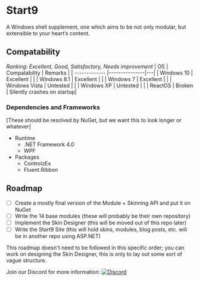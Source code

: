 # Start9
A Windows shell supplement, one which aims to be not only modular, but extensible to your heart’s content.

## Compatability
*Ranking: Excellent, Good, Satisfactory, Needs improvement*
| OS            | Compatability | Remarks |
| ------------- |---------------|---|
| Windows 10    | Excellent     | |
| Windows 8.1   | Excellent     | |
| Windows 7     | Excellent     | |
| Windows Vista | Untested      | |
| Windows XP    | Untested      | |
| ReactOS       | Broken        | Silently crashes on startup|

### Dependencies and Frameworks
[These should be resolved by NuGet, but we want this to look longer or whatever]
- Runtime
  - .NET Framework 4.0
  - WPF
- Packages
  - ControlzEx
  - Fluent.Ribbon
  
## Roadmap
- [ ] Create a mostly final version of the Module + Skinning API and put it on NuGet
- [ ] Write the 14 base modules (these will probably be their own repository)
- [ ] Implement the Skin Designer (this will be moved out of this repo later)
- [ ] Write the Start9 Site (this will hold skins, modules, blog posts, etc. will be in another repo using ASP.NET)

This roadmap doesn't need to be followed in this specific order; you can work on designing the Skin Designer, this is only to lay out some sort of vague structure.

Join our Discord for more information: [![Discord](https://img.shields.io/discord/321793250602254336.svg?style=flat-square)]()
